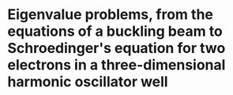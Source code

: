 # Eigenvalue problems, from the equations of a buckling beam to Schroedinger's equation for two electrons in a three-dimensional harmonic oscillator well


